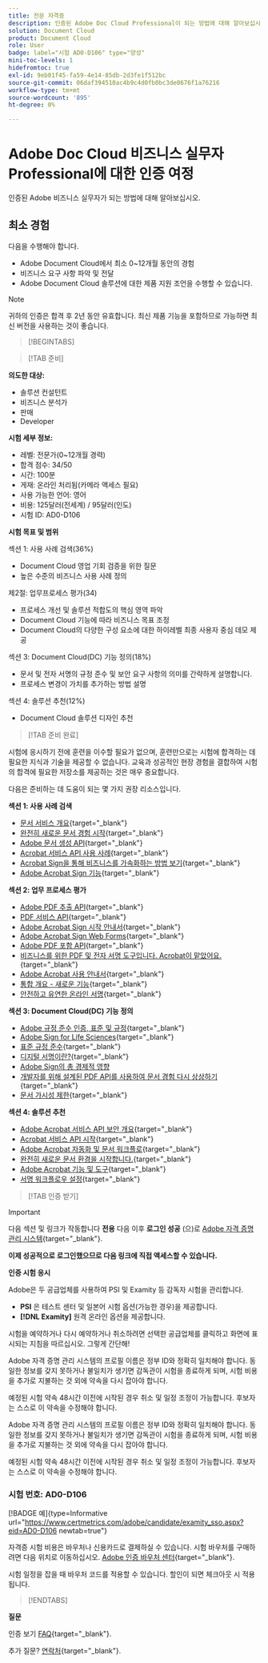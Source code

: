 ```yaml
---
title: 전문 자격증
description: 인증된 Adobe Doc Cloud Professional이 되는 방법에 대해 알아보십시오.
solution: Document Cloud
product: Document Cloud
role: User
badge: label="시험 AD0-D106" type="양성"
mini-toc-levels: 1
hidefromtoc: true
exl-id: 9eb01f45-fa59-4e14-85db-2d3fe1f512bc
source-git-commit: 06daf394510ac4b9c4d0fb0bc3de0676f1a76216
workflow-type: tm+mt
source-wordcount: '895'
ht-degree: 0%

---
```


# Adobe Doc Cloud 비즈니스 실무자 Professional에 대한 인증 여정

인증된 Adobe 비즈니스 실무자가 되는 방법에 대해 알아보십시오.

## 최소 경험

다음을 수행해야 합니다.

* Adobe Document Cloud에서 최소 0~12개월 동안의 경험
* 비즈니스 요구 사항 파악 및 전달
* Adobe Document Cloud 솔루션에 대한 제품 지원 조언을 수행할 수 있습니다.

>[!NOTE]
>
>귀하의 인증은 합격 후 2년 동안 유효합니다. 최신 제품 기능을 포함하므로 가능하면 최신 버전을 사용하는 것이 좋습니다.

>[!BEGINTABS]

>[!TAB 준비]

**의도한 대상:**

* 솔루션 컨설턴트
* 비즈니스 분석가
* 판매
* Developer

**시험 세부 정보:**

* 레벨: 전문가(0~12개월 경력)
* 합격 점수: 34/50
* 시간: 100분
* 게재: 온라인 처리됨(카메라 액세스 필요)
* 사용 가능한 언어: 영어
* 비용: 125달러(전세계) / 95달러(인도)
* 시험 ID: AD0-D106

**시험 목표 및 범위**

섹션 1: 사용 사례 검색(36%)

* Document Cloud 영업 기회 검증을 위한 질문
* 높은 수준의 비즈니스 사용 사례 정의

제2절: 업무프로세스 평가(34)

* 프로세스 개선 및 솔루션 적합도의 핵심 영역 파악
* Document Cloud 기능에 따라 비즈니스 목표 조정
* Document Cloud의 다양한 구성 요소에 대한 하이레벨 최종 사용자 중심 데모 제공

섹션 3: Document Cloud(DC) 기능 정의(18%)

* 문서 및 전자 서명의 규정 준수 및 보안 요구 사항의 의미를 간략하게 설명합니다.
* 프로세스 변경이 가치를 추가하는 방법 설명

섹션 4: 솔루션 추천(12%)

* Document Cloud 솔루션 디자인 추천

>[!TAB 준비 완료]

시험에 응시하기 전에 훈련을 이수할 필요가 없으며, 훈련만으로는 시험에 합격하는 데 필요한 지식과 기술을 제공할 수 없습니다. 교육과 성공적인 현장 경험을 결합하여 시험의 합격에 필요한 저장소를 제공하는 것은 매우 중요합니다.

다음은 준비하는 데 도움이 되는 몇 가지 권장 리소스입니다.

**섹션 1: 사용 사례 검색**

* [문서 서비스 개요](https://developer.adobe.com/document-services/docs/overview/){target="_blank"}
* [완전히 새로운 문서 경험 시작](https://www.adobe.com/documentcloud.html){target="_blank"}
* [Adobe 문서 생성 API](https://developer.adobe.com/document-services/apis/doc-generation){target="_blank"}
* [Acrobat 서비스 API 사용 사례](https://developer.adobe.com/document-services/use-cases/agreements-and-contracts/legal-contracts/){target="_blank"}
* [Acrobat Sign을 통해 비즈니스를 가속화하는 방법 보기](https://www.adobe.com/sign.html){target="_blank"}
* [Adobe Acrobat Sign 기능](https://www.adobe.com/sign/features.html){target="_blank"}

**섹션 2: 업무 프로세스 평가**

* [Adobe PDF 추출 API](https://developer.adobe.com/document-services/apis/pdf-extract/){target="_blank"}
* [PDF 서비스 API](https://developer.adobe.com/document-services/docs/apis/){target="_blank"}
* [Adobe Acrobat Sign 시작 안내서](https://helpx.adobe.com/sign/using/get-started-guide.html){target="_blank"}
* [Adobe Acrobat Sign Web Forms](https://helpx.adobe.com/sign/config/web-forms.html){target="_blank"}
* [Adobe PDF 포함 API](https://developer.adobe.com/document-services/apis/pdf-embed/){target="_blank"}
* [비즈니스를 위한 PDF 및 전자 서명 도구입니다. Acrobat이 맡았어요.](https://www.adobe.com/acrobat/business.html){target="_blank"}
* [Adobe Acrobat 사용 안내서](https://helpx.adobe.com/acrobat/user-guide.html){target="_blank"}
* [통합 개요 - 새로운 기능](https://experienceleague.adobe.com/docs/document-cloud-learn/sign-learning-hub/integrations/integrations-overview.html?lang=en#what%E2%80%99s-new){target="_blank"}
* [안전하고 유연한 온라인 서명](https://www.adobe.com/sign/online-signature.html){target="_blank"}

**섹션 3: Document Cloud(DC) 기능 정의**

* [Adobe 규정 준수 인증, 표준 및 규정](https://www.adobe.com/trust/compliance/compliance-list.html){target="_blank"}
* [Adobe Sign for Life Sciences](https://www.adobe.com/content/dam/dx-dc/en/pdfs/adobe-sign-life-sciences-solution-brief-ue.pdf){target="_blank"}
* [표준 규정 준수](https://www.adobe.com/documentcloud/resources/compliance.html){target="_blank"}
* [디지털 서명이란?](https://www.adobe.com/sign/digital-signatures.html){target="_blank"}
* [Adobe Sign의 총 경제적 영향](https://www.adobe.com/content/dam/dx-dc/pdf/total-economic-impact-adobe-sign-ue.pdf)
* [개발자를 위해 설계된 PDF API를 사용하여 문서 경험 다시 상상하기](https://developer.adobe.com/document-services){target="_blank"}
* [문서 가시성 제한](https://helpx.adobe.com/sign/using/limited-document-visibility.html){target="_blank"}

**섹션 4: 솔루션 추천**

* [Adobe Acrobat 서비스 API 보안 개요](https://www.adobe.com/content/dam/cc/en/trust-center/ungated/whitepapers/doc-cloud/adobe-document-services-security-overview.pdf){target="_blank"}
* [Acrobat 서비스 API 시작](https://documentservices.adobe.com/dc-integration-creation-app-cdn/main.html){target="_blank"}
* [Adobe Acrobat 자동화 및 문서 워크플로](https://helpx.adobe.com/acrobat/kb/automation-and-document-workflows.html){target="_blank"}
* [완전히 새로운 문서 환경을 시작합니다.](https://www.adobe.com/documentcloud.html){target="_blank"}
* [Adobe Acrobat 기능 및 도구](https://www.adobe.com/acrobat/features.html){target="_blank"}
* [서명 워크플로우 설정](https://helpx.adobe.com/ca/sign/using/workflow-designer-signature-workflow.html){target="_blank"}

>[!TAB 인증 받기]

>[!IMPORTANT]
>
>다음 섹션 및 링크가 작동합니다 **전용**  다음 이후 **로그인 성공** (으)로 [Adobe 자격 증명 관리 시스템](http://www.certmetrics.com/adobe){target="_blank"}.

**이제 성공적으로 로그인했으므로 다음 링크에 직접 액세스할 수 있습니다.**

**인증 시험 응시**

Adobe은 두 공급업체를 사용하여 PSI 및 Examity 등 감독자 시험을 관리합니다.

* **PSI** 은 테스트 센터 및 일본어 시험 옵션(가능한 경우)을 제공합니다.
* **[!DNL Examity]** 원격 온라인 옵션을 제공합니다.

시험을 예약하거나 다시 예약하거나 취소하려면 선택한 공급업체를 클릭하고 화면에 표시되는 지침을 따르십시오. 그렇게 간단해!

Adobe 자격 증명 관리 시스템의 프로필 이름은 정부 ID와 정확히 일치해야 합니다. 동일한 정보를 갖지 못하거나 불일치가 생기면 감독관이 시험을 종료하게 되며, 시험 비용을 추가로 지불하는 것 외에 약속을 다시 잡아야 합니다.

예정된 시험 약속 48시간 이전에 시작된 경우 취소 및 일정 조정이 가능합니다. 후보자는 스스로 이 약속을 수정해야 합니다.

Adobe 자격 증명 관리 시스템의 프로필 이름은 정부 ID와 정확히 일치해야 합니다. 동일한 정보를 갖지 못하거나 불일치가 생기면 감독관이 시험을 종료하게 되며, 시험 비용을 추가로 지불하는 것 외에 약속을 다시 잡아야 합니다.

예정된 시험 약속 48시간 이전에 시작된 경우 취소 및 일정 조정이 가능합니다. 후보자는 스스로 이 약속을 수정해야 합니다.

### 시험 번호: AD0-D106

[!BADGE 예]{type=Informative url="https://www.certmetrics.com/adobe/candidate/examity_sso.aspx?eid=AD0-D106 newtab=true"}

자격증 시험 비용은 바우처나 신용카드로 결제하실 수 있습니다. 시험 바우처를 구매하려면 다음 위치로 이동하십시오. [Adobe 인증 바우처 센터](https://market.xvoucher.com/adobe/global){target="_blank"}.

시험 일정을 잡을 때 바우처 코드를 적용할 수 있습니다. 할인이 되면 체크아웃 시 적용됩니다.

>[!ENDTABS]

**질문**

인증 보기 [FAQ](https://experienceleague.adobe.com/docs/certification/certification/faq.html?lang=en){target="_blank"}.

추가 질문? [연락처](mailto:certif@adobe.com){target="_blank"}.

